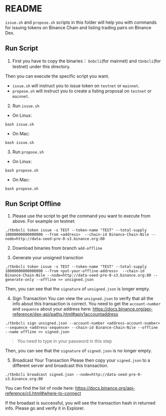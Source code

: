# README

`issue.sh` and `propose.sh` scripts in this folder will help you with commands for issuing tokens on Binance Chain and listing trading pairs on Binance Dex.

## Run Script

1. First you have to copy the binaries： `bnbcli`(for mainnet) and `tbnbcli`(for testnet) under this directory.

Then you can execute the specific script you want.

*  `issue.sh` will instruct you to issue token on `testnet` or `mainnet`.
*  `propose.sh` will instruct you to create a listing proposal on `testnet` or `mainnet`.

2. Run `issue.sh`

* On Linux:
```
bash issue.sh
```
* On Mac:
```
bash issue.sh
```

3. Run `propose.sh`

* On Linux:
```
bash propose.sh
```
* On Mac:
```
bash propose.sh
```


## Run Script Offline

1. Please use the script to get the command you want to execute from above. For example on testnet: 
```
./tbnbcli token issue -s TEST --token-name "TEST" --total-supply 10000000000000000 --from <address>  --chain-id Binance-Chain-Nile --node=http://data-seed-pre-0-s3.binance.org:80 
```

2.  Download binaries from branch `add-offline`

3. Generate your unsigned transction
```
./tbnbcli token issue -s TEST --token-name "TEST" --total-supply 10000000000000000 --from <put-your-offline-address>  --chain-id Binance-Chain-Nile --node=http://data-seed-pre-0-s3.binance.org:80 --generate-only --offline >> unsigned.json
```
Then, you can see that the `signature` of `unsigned.json` is  longer empty. 

4. Sign Transaction
You can view the `unsigned.json` to verify that all the info about this transaction is correct.
You need to get the `account-number` and `sequence` about your address here: https://docs.binance.org/api-reference/dex-api/paths.html#apiv1accountaddress 
```
./tbnbcli sign unsigned.json --account-number <address-account-number> --sequence <address-sequence> --chain-id Binance-Chain-Nile --offline  --name offline >> signed.json
```
> You need to type in your password in this step

Then, you can see that the `signature` of `signed.json` is no longer empty. 

5. Broadcast Your Transaction
Please then copy your  `signed.json` to a different server and broadcast this transaction.
```
./tbnbcli broadcast signed.json --node=http://data-seed-pre-0-s3.binance.org:80
```

You can find the list of node here: https://docs.binance.org/api-reference/cli.html#where-to-connect

If the broadast is successful, you will see the transaction hash in returned info. Please go and verify it in Explorer.
